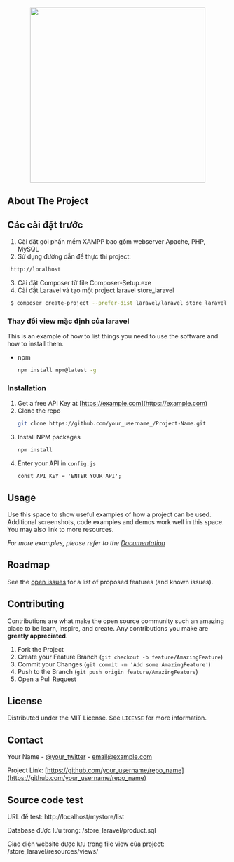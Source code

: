 <!-- PROJECT LOGO -->
<br />
<p align="center">
 <p align="center"><a href="https://laravel.com" target="_blank"><img src="https://raw.githubusercontent.com/laravel/art/master/logo-lockup/5%20SVG/2%20CMYK/1%20Full%20Color/laravel-logolockup-cmyk-red.svg" width="400"></a></p>
</p>



<!-- ABOUT THE PROJECT -->
## About The Project



<!-- GETTING STARTED -->
## Các cài đặt trước
1. Cài đặt gói phần mềm XAMPP bao gồm webserver Apache, PHP, MySQL
2. Sử dụng đường dẫn để thực thi project:
```sh
 http://localhost
  ```
3. Cài đặt Composer từ file Composer-Setup.exe
4. Cài đặt Laravel và tạo một project laravel store_laravel
 ```sh
  $ composer create-project --prefer-dist laravel/laravel store_laravel
  ```
 
### Thay đổi view mặc định của laravel

This is an example of how to list things you need to use the software and how to install them.
* npm
  ```sh
  npm install npm@latest -g
  ```

### Installation

1. Get a free API Key at [https://example.com](https://example.com)
2. Clone the repo
   ```sh
   git clone https://github.com/your_username_/Project-Name.git
   ```
3. Install NPM packages
   ```sh
   npm install
   ```
4. Enter your API in `config.js`
   ```JS
   const API_KEY = 'ENTER YOUR API';
   ```



<!-- USAGE EXAMPLES -->
## Usage

Use this space to show useful examples of how a project can be used. Additional screenshots, code examples and demos work well in this space. You may also link to more resources.

_For more examples, please refer to the [Documentation](https://example.com)_



<!-- ROADMAP -->
## Roadmap

See the [open issues](https://github.com/othneildrew/Best-README-Template/issues) for a list of proposed features (and known issues).



<!-- CONTRIBUTING -->
## Contributing

Contributions are what make the open source community such an amazing place to be learn, inspire, and create. Any contributions you make are **greatly appreciated**.

1. Fork the Project
2. Create your Feature Branch (`git checkout -b feature/AmazingFeature`)
3. Commit your Changes (`git commit -m 'Add some AmazingFeature'`)
4. Push to the Branch (`git push origin feature/AmazingFeature`)
5. Open a Pull Request



<!-- LICENSE -->
## License

Distributed under the MIT License. See `LICENSE` for more information.



<!-- CONTACT -->
## Contact

Your Name - [@your_twitter](https://twitter.com/your_username) - email@example.com

Project Link: [https://github.com/your_username/repo_name](https://github.com/your_username/repo_name)



## Source code test
<p>URL để test: http://localhost/mystore/list</p>
<p>
Database được lưu trong: /store_laravel/product.sql</p>
<p>Giao diện website được lưu trong file view của project: /store_laravel/resources/views/</p>



